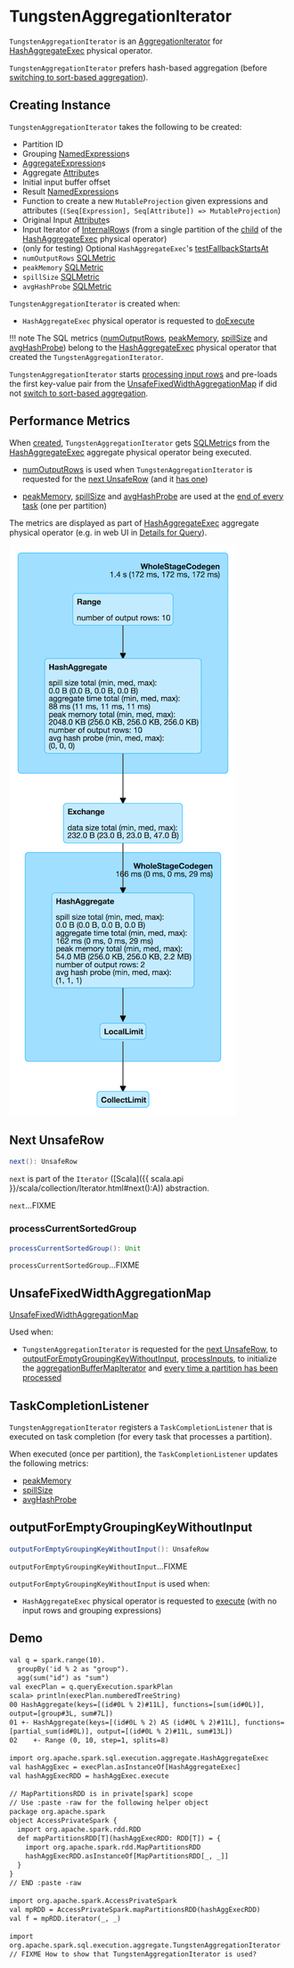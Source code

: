 # TungstenAggregationIterator

`TungstenAggregationIterator` is an [AggregationIterator](AggregationIterator.md) for [HashAggregateExec](physical-operators/HashAggregateExec.md) physical operator.

`TungstenAggregationIterator` prefers hash-based aggregation (before [switching to sort-based aggregation](#switchToSortBasedAggregation)).

## Creating Instance

`TungstenAggregationIterator` takes the following to be created:

* <span id="partIndex"> Partition ID
* <span id="groupingExpressions"> Grouping [NamedExpression](expressions/NamedExpression.md)s
* <span id="aggregateExpressions"> [AggregateExpression](expressions/AggregateExpression.md)s
* <span id="aggregateAttributes"> Aggregate [Attribute](expressions/Attribute.md)s
* <span id="initialInputBufferOffset"> Initial input buffer offset
* <span id="resultExpressions"> Result [NamedExpression](expressions/NamedExpression.md)s
* <span id="newMutableProjection"> Function to create a new `MutableProjection` given expressions and attributes (`(Seq[Expression], Seq[Attribute]) => MutableProjection`)
* <span id="originalInputAttributes"> Original Input [Attribute](expressions/Attribute.md)s
* <span id="inputIter"> Input Iterator of [InternalRow](InternalRow.md)s (from a single partition of the [child](physical-operators/HashAggregateExec.md#child) of the [HashAggregateExec](physical-operators/HashAggregateExec.md) physical operator)
* <span id="testFallbackStartsAt"> (only for testing) Optional `HashAggregateExec`'s [testFallbackStartsAt](physical-operators/HashAggregateExec.md#testFallbackStartsAt)
* <span id="numOutputRows"> `numOutputRows` [SQLMetric](physical-operators/SQLMetric.md)
* <span id="peakMemory"> `peakMemory` [SQLMetric](physical-operators/SQLMetric.md)
* <span id="spillSize"> `spillSize` [SQLMetric](physical-operators/SQLMetric.md)
* <span id="avgHashProbe"> `avgHashProbe` [SQLMetric](physical-operators/SQLMetric.md)

`TungstenAggregationIterator` is created when:

* `HashAggregateExec` physical operator is requested to [doExecute](physical-operators/HashAggregateExec.md#doExecute)

!!! note
    The SQL metrics ([numOutputRows](#numOutputRows), [peakMemory](#peakMemory), [spillSize](#spillSize) and [avgHashProbe](#avgHashProbe)) belong to the [HashAggregateExec](physical-operators/HashAggregateExec.md#metrics) physical operator that created the `TungstenAggregationIterator`.

`TungstenAggregationIterator` starts [processing input rows](#processInputs) and pre-loads the first key-value pair from the [UnsafeFixedWidthAggregationMap](#hashMap) if did not [switch to sort-based aggregation](#sortBased).

## <span id="metrics"> Performance Metrics

When [created](#creating-instance), `TungstenAggregationIterator` gets [SQLMetric](physical-operators/SQLMetric.md)s from the [HashAggregateExec](physical-operators/HashAggregateExec.md#metrics) aggregate physical operator being executed.

* [numOutputRows](#numOutputRows) is used when `TungstenAggregationIterator` is requested for the [next UnsafeRow](#next) (and it [has one](#hasNext))

* [peakMemory](#peakMemory), [spillSize](#spillSize) and [avgHashProbe](#avgHashProbe) are used at the [end of every task](#TaskCompletionListener) (one per partition)

The metrics are displayed as part of [HashAggregateExec](physical-operators/HashAggregateExec.md) aggregate physical operator (e.g. in web UI in [Details for Query](SQLTab.md#ExecutionPage)).

![HashAggregateExec in web UI (Details for Query)](images/HashAggregateExec-webui-details-for-query.png)

## <span id="next"> Next UnsafeRow

```scala
next(): UnsafeRow
```

`next` is part of the `Iterator` ([Scala]({{ scala.api }}/scala/collection/Iterator.html#next():A)) abstraction.

`next`...FIXME

### <span id="processCurrentSortedGroup"> processCurrentSortedGroup

```scala
processCurrentSortedGroup(): Unit
```

`processCurrentSortedGroup`...FIXME

## <span id="hashMap"> UnsafeFixedWidthAggregationMap

[UnsafeFixedWidthAggregationMap](UnsafeFixedWidthAggregationMap.md)

Used when:

* `TungstenAggregationIterator` is requested for the [next UnsafeRow](#next), to [outputForEmptyGroupingKeyWithoutInput](#outputForEmptyGroupingKeyWithoutInput), [processInputs](#processInputs), to initialize the [aggregationBufferMapIterator](#aggregationBufferMapIterator) and [every time a partition has been processed](#TaskCompletionListener)

## <span id="TaskCompletionListener"> TaskCompletionListener

`TungstenAggregationIterator` registers a `TaskCompletionListener` that is executed on task completion (for every task that processes a partition).

When executed (once per partition), the `TaskCompletionListener` updates the following metrics:

* [peakMemory](#peakMemory)
* [spillSize](#spillSize)
* [avgHashProbe](#avgHashProbe)

## <span id="outputForEmptyGroupingKeyWithoutInput"> outputForEmptyGroupingKeyWithoutInput

```scala
outputForEmptyGroupingKeyWithoutInput(): UnsafeRow
```

`outputForEmptyGroupingKeyWithoutInput`...FIXME

`outputForEmptyGroupingKeyWithoutInput` is used when:

* `HashAggregateExec` physical operator is requested to [execute](physical-operators/HashAggregateExec.md#doExecute) (with no input rows and grouping expressions)

## Demo

```text
val q = spark.range(10).
  groupBy('id % 2 as "group").
  agg(sum("id") as "sum")
val execPlan = q.queryExecution.sparkPlan
scala> println(execPlan.numberedTreeString)
00 HashAggregate(keys=[(id#0L % 2)#11L], functions=[sum(id#0L)], output=[group#3L, sum#7L])
01 +- HashAggregate(keys=[(id#0L % 2) AS (id#0L % 2)#11L], functions=[partial_sum(id#0L)], output=[(id#0L % 2)#11L, sum#13L])
02    +- Range (0, 10, step=1, splits=8)

import org.apache.spark.sql.execution.aggregate.HashAggregateExec
val hashAggExec = execPlan.asInstanceOf[HashAggregateExec]
val hashAggExecRDD = hashAggExec.execute

// MapPartitionsRDD is in private[spark] scope
// Use :paste -raw for the following helper object
package org.apache.spark
object AccessPrivateSpark {
  import org.apache.spark.rdd.RDD
  def mapPartitionsRDD[T](hashAggExecRDD: RDD[T]) = {
    import org.apache.spark.rdd.MapPartitionsRDD
    hashAggExecRDD.asInstanceOf[MapPartitionsRDD[_, _]]
  }
}
// END :paste -raw

import org.apache.spark.AccessPrivateSpark
val mpRDD = AccessPrivateSpark.mapPartitionsRDD(hashAggExecRDD)
val f = mpRDD.iterator(_, _)

import org.apache.spark.sql.execution.aggregate.TungstenAggregationIterator
// FIXME How to show that TungstenAggregationIterator is used?
```
